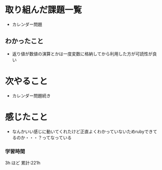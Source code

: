 # 取り組んだ課題一覧

- カレンダー問題
## わかったこと

- 返り値が数値の演算とかは一度変数に格納してから利用した方が可読性が良い
# 次やること

- カレンダー問題続き

# 感じたこと

- なんかいい感じに動いてくれたけど正直よくわかっていないためrubyできてるのか・・・？ってなっている
### 学習時間

3h ほど
累計:221h
